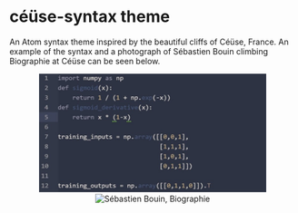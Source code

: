 # céüse-syntax theme

An Atom syntax theme inspired by the beautiful cliffs of Céüse, France. An example of the syntax and a photograph of Sébastien Bouin climbing Biographie at Céüse can be seen below.

<p align='center'>

  <img src="ceuse-example.jpg" alt="Syntax Example" width="400" />
  <br />
  <img src="https://www.planetmountain.com/img/1/65736.jpg" alt="Sébastien Bouin, Biographie" width="400" />

</p>
